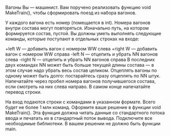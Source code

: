 Вагоны
Вы — машинист. Вам поручено реализовать функцию void MakeTrain(), чтобы сформировать поезд из набора вагонов.

У каждого вагона есть номер (помещается в int). Номера вагонов внутри состава могут повторяться. Изначально путь, на котором формируется состав, пустой. Вы должны уметь выполнять следующие команды, которые поступают в отдельных строках на входе:

+left W — добавить вагон с номером WW слева
+right W — добавить вагон с номером WW справа
-left N — отцепить и убрать NN вагонов слева
-right N — отцепить и убрать NN вагонов справа
В последних двух командах NN может быть больше текущей длины состава — в этом случае надо убрать весь состав целиком. Отцеплять вагоны по одному может быть долго: постарайтесь сразу отцеплять по NN штук. Напечатайте через пробел номера вагонов получившегося состава, если смотреть на них слева направо. В самом конце напечатайте перевод строки.

На вход подаются строки с командами в указанном формате. Всего будет не более 1 млн команд. Оформите ваше решение в функции void MakeTrain(). Эта функция должна читать данные со стандартного потока ввода и печатать их в стандартный поток вывода. Подключите все необходимые библиотеки. В вашем решении не должно быть функции main.